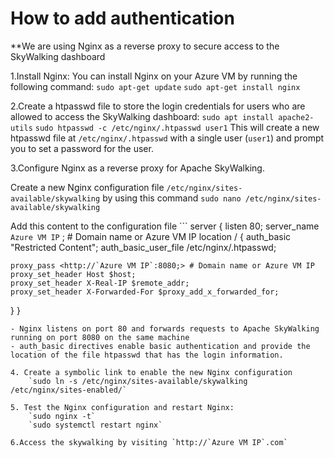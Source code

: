 # How to add authentication

**We are using Nginx as a reverse proxy to secure access to the SkyWalking dashboard

1.Install Nginx: You can install Nginx on your Azure VM by running the following command:
	`sudo apt-get update`
	`sudo apt-get install nginx`

2.Create a htpasswd file to store the login credentials for users who are allowed to access the SkyWalking dashboard:
	`sudo apt install apache2-utils`
	`sudo htpasswd -c /etc/nginx/.htpasswd user1`
This will create a new htpasswd file at `/etc/nginx/.htpasswd` with a single user (`user1`) and prompt you to set a password for the user.

3.Configure Nginx as a reverse proxy for Apache SkyWalking.

 Create a new Nginx configuration file `/etc/nginx/sites-available/skywalking` by using this command `sudo nano /etc/nginx/sites-available/skywalking`

 Add this content to the configuration file
	```
	server {
    listen 80;
    server_name `Azure VM IP` ; # Domain name or Azure VM IP
    location / {
    auth_basic "Restricted Content";
    auth_basic_user_file /etc/nginx/.htpasswd;

    proxy_pass <http://`Azure VM IP`:8080;> # Domain name or Azure VM IP
    proxy_set_header Host $host;
    proxy_set_header X-Real-IP $remote_addr;
    proxy_set_header X-Forwarded-For $proxy_add_x_forwarded_for;
}
}
```
- Nginx listens on port 80 and forwards requests to Apache SkyWalking running on port 8080 on the same machine
- auth_basic directives enable basic authentication and provide the location of the file htpasswd that has the login information.

4. Create a symbolic link to enable the new Nginx configuration
	`sudo ln -s /etc/nginx/sites-available/skywalking /etc/nginx/sites-enabled/`

5. Test the Nginx configuration and restart Nginx:
	`sudo nginx -t`
	`sudo systemctl restart nginx`

6.Access the skywalking by visiting `http://`Azure VM IP`.com`
